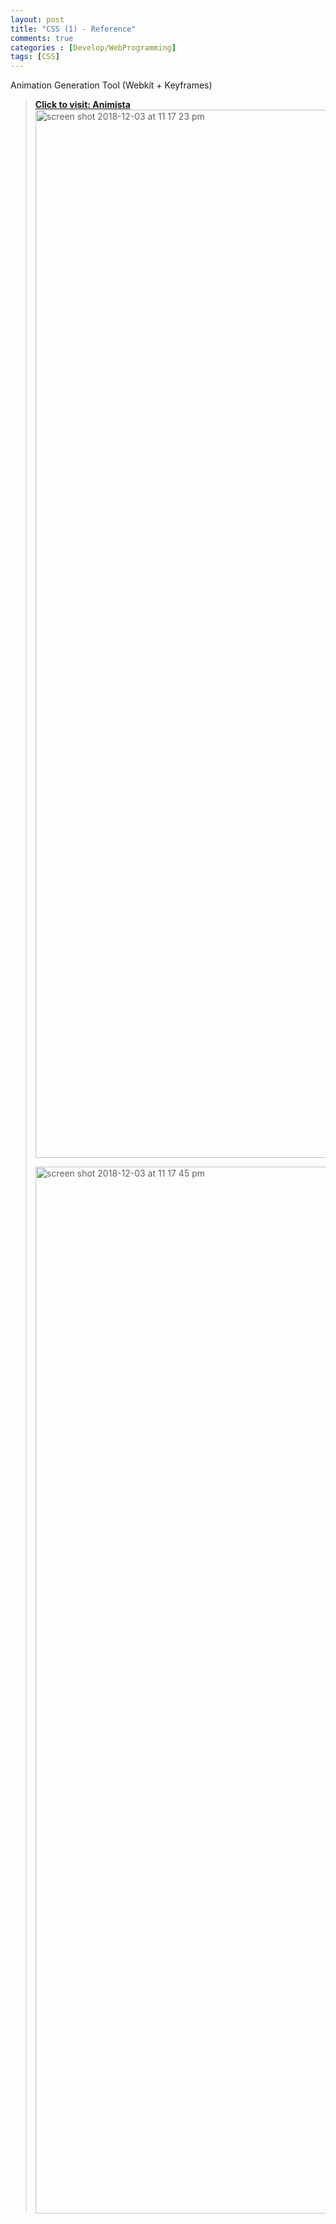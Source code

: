 ```yaml
---
layout: post
title: "CSS (1) - Reference"
comments: true
categories : [Develop/WebProgramming]
tags: [CSS]
---
```


<subtitle>Animation Generation Tool (Webkit + Keyframes)</subtitle>
> <b><a href="http://animista.net/" target="_blank">Click to visit: Animista</a></b>
> <img width="1677" alt="screen shot 2018-12-03 at 11 17 23 pm" src="https://user-images.githubusercontent.com/43384877/49418742-afe17480-f751-11e8-931b-9a7f823dc01c.png">
> 
> <img width="1675" alt="screen shot 2018-12-03 at 11 17 45 pm" src="https://user-images.githubusercontent.com/43384877/49418747-b5d75580-f751-11e8-8f4a-550aa9cf8c64.png">
